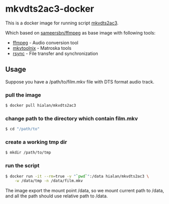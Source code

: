 # mkvdts2ac3-docker

This is a docker image for running script [mkvdts2ac3](https://github.com/JakeWharton/mkvdts2ac3). 

Which based on [sameersbn/ffmpeg](https://hub.docker.com/r/sameersbn/ffmpeg/) as base image with following tools:
  * [ffmpeg](http://ffmpeg.org/) - Audio conversion tool
  * [mkvtoolnix](http://www.bunkus.org/videotools/mkvtoolnix/) - Matroska tools
  * [rsync](http://rsync.samba.org/) - File transfer and synchronization

## Usage

Suppose you have a /path/to/film.mkv file with DTS format audio track.

### pull the image

```bash
$ docker pull hialan/mkvdts2ac3
```

### change path to the directory which contain film.mkv 

```bash
$ cd "/path/to"
```

### create a working tmp dir

```bash
$ mkdir /path/to/tmp
```

### run the script

```bash 
$ docker run -it --rm=true -v "`pwd`":/data hialan/mkvdts2ac3 \
	-w /data/tmp -n /data/film.mkv
```

The image export the mount point /data, so we mount current path to /data, and all the path should use relative path to /data. 


